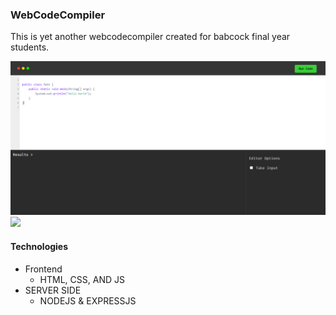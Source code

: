### WebCodeCompiler

This is yet another webcodecompiler created for babcock final year students.

<img  src="https://raw.githubusercontent.com/Benrobo/webcodecompiler/main/comp2.PNG">


<img src="https://raw.githubusercontent.com/Benrobo/webcodecompiler/main/comp4.PNG">

#### Technologies
- Frontend
    - HTML, CSS, AND JS
- SERVER SIDE
    - NODEJS & EXPRESSJS